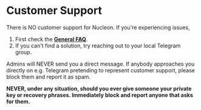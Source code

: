 # Customer Support

There is NO customer support for Nucleon. If you're experiencing issues,&#x20;

1. First check the [**General FAQ**](../get-help/general-faq.md). &#x20;
2. If you can't find a solution, try reaching out to your local Telegram group. &#x20;

Admins will NEVER send you a direct message. If anybody approaches you directly on e.g. Telegram pretending to represent customer support, please block them and report it as spam.&#x20;

**NEVER, under any situation, should you ever give someone your private key or recovery phrases. Immediately block and report anyone that asks for them.**&#x20;
